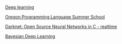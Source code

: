 [Deep learning](https://classroom.udacity.com/courses/ud730)

[Oregon Programming Language Summer School](https://www.cs.uoregon.edu/research/summerschool/archives.html)

[Darknet: Open Source Neural Networks in C - realtime](https://pjreddie.com/darknet/)

[Bayesian Deep Learning](http://bayesiandeeplearning.org/)
